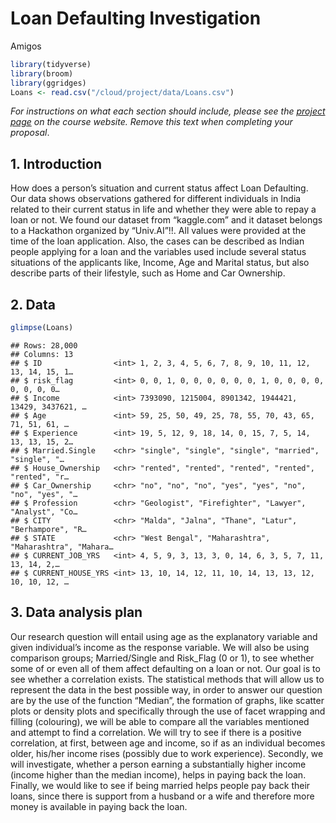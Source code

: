 Loan Defaulting Investigation
================
Amigos

``` r
library(tidyverse)
library(broom)
library(ggridges)
Loans <- read.csv("/cloud/project/data/Loans.csv")
```

*For instructions on what each section should include, please see the
[project page](https://idsed.digital/assessments/project/#proposal) on
the course website. Remove this text when completing your proposal*.

## 1. Introduction

How does a person’s situation and current status affect Loan Defaulting.
Our data shows observations gathered for different individuals in India
related to their current status in life and whether they were able to
repay a loan or not. We found our dataset from “kaggle.com” and it
dataset belongs to a Hackathon organized by “Univ.AI”!!. All values were
provided at the time of the loan application. Also, the cases can be
described as Indian people applying for a loan and the variables used
include several status situations of the applicants like, Income, Age
and Marital status, but also describe parts of their lifestyle, such as
Home and Car Ownership.

## 2. Data

``` r
glimpse(Loans)
```

    ## Rows: 28,000
    ## Columns: 13
    ## $ ID                <int> 1, 2, 3, 4, 5, 6, 7, 8, 9, 10, 11, 12, 13, 14, 15, 1…
    ## $ risk_flag         <int> 0, 0, 1, 0, 0, 0, 0, 0, 0, 1, 0, 0, 0, 0, 0, 0, 0, 0…
    ## $ Income            <int> 7393090, 1215004, 8901342, 1944421, 13429, 3437621, …
    ## $ Age               <int> 59, 25, 50, 49, 25, 78, 55, 70, 43, 65, 71, 51, 61, …
    ## $ Experience        <int> 19, 5, 12, 9, 18, 14, 0, 15, 7, 5, 14, 13, 13, 15, 2…
    ## $ Married.Single    <chr> "single", "single", "single", "married", "single", "…
    ## $ House_Ownership   <chr> "rented", "rented", "rented", "rented", "rented", "r…
    ## $ Car_Ownership     <chr> "no", "no", "no", "yes", "yes", "no", "no", "yes", "…
    ## $ Profession        <chr> "Geologist", "Firefighter", "Lawyer", "Analyst", "Co…
    ## $ CITY              <chr> "Malda", "Jalna", "Thane", "Latur", "Berhampore", "R…
    ## $ STATE             <chr> "West Bengal", "Maharashtra", "Maharashtra", "Mahara…
    ## $ CURRENT_JOB_YRS   <int> 4, 5, 9, 3, 13, 3, 0, 14, 6, 3, 5, 7, 11, 13, 14, 2,…
    ## $ CURRENT_HOUSE_YRS <int> 13, 10, 14, 12, 11, 10, 14, 13, 13, 12, 10, 10, 12, …

## 3. Data analysis plan

Our research question will entail using age as the explanatory variable
and given individual’s income as the response variable. We will also be
using comparison groups; Married/Single and Risk\_Flag (0 or 1), to see
whether some of or even all of them affect defaulting on a loan or not.
Our goal is to see whether a correlation exists. The statistical methods
that will allow us to represent the data in the best possible way, in
order to answer our question are by the use of the function “Median”,
the formation of graphs, like scatter plots or density plots and
specifically through the use of facet wrapping and filling (colouring),
we will be able to compare all the variables mentioned and attempt to
find a correlation. We will try to see if there is a positive
correlation, at first, between age and income, so if as an individual
becomes older, his/her income rises (possibly due to work experience).
Secondly, we will investigate, whether a person earning a substantially
higher income (income higher than the median income), helps in paying
back the loan. Finally, we would like to see if being married helps
people pay back their loans, since there is support from a husband or a
wife and therefore more money is available in paying back the loan.
